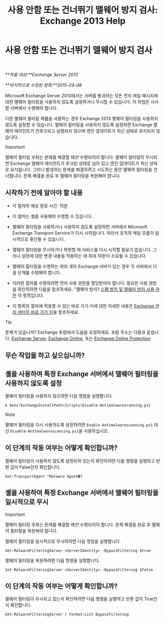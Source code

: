 ﻿---
title: '사용 안함 또는 건너뛰기 맬웨어 방지 검사: Exchange 2013 Help'
TOCTitle: 사용 안함 또는 건너뛰기 맬웨어 방지 검사
ms:assetid: 6725c74b-b3ef-4259-9337-c739e9bf7b5d
ms:mtpsurl: https://technet.microsoft.com/ko-kr/library/JJ150526(v=EXCHG.150)
ms:contentKeyID: 50483371
ms.date: 05/22/2018
mtps_version: v=EXCHG.150
ms.translationtype: MT
---

# 사용 안함 또는 건너뛰기 맬웨어 방지 검사

 

_**적용 대상:**Exchange Server 2013_

_**마지막으로 수정된 항목:**2015-04-08_

Microsoft Exchange Server 2013에서는 서버를 통과하는 모든 전자 메일 메시지에 대한 맬웨어 필터링을 사용하지 않도록 설정하거나 무시할 수 있습니다. 이 작업은 사서함 서버에서 수행해야 합니다.

다른 맬웨어 필터링 제품을 사용하는 경우 Exchange 2013 맬웨어 필터링을 사용하지 않도록 설정할 수 있습니다. 맬웨어 필터링을 사용하지 않도록 설정하면 Exchange 맬웨어 에이전트가 언후크되고 실행되지 않으며 엔진 업데이트가 최신 상태로 유지되지 않습니다.


> [!IMPORTANT]
> 맬웨어 필터링 우회는 문제를 해결할 때<EM>만</EM> 수행되어야 합니다. 맬웨어 필터링이 무시되면 Exchange 맬웨어 에이전트가 후크된 상태로 남아 있고 엔진 업데이트가 최신 상태로 유지됩니다. 그러나 발생하는 문제를 해결하려고 시도하는 동안 맬웨어 필터링을 건너뜁니다. 문제 해결을 완료 후 맬웨어 필터링을 복원해야 합니다.



## 시작하기 전에 알아야 할 내용

  - 각 절차의 예상 완료 시간: 15분

  - 이 절차는 셸을 사용해야 수행할 수 있습니다.

  - 맬웨어 필터링을 사용하거나 사용하지 않도록 설정하면 서버에서 Microsoft Exchange Transport Service가 다시 시작됩니다. 따라서 조직의 메일 흐름이 일시적으로 중단될 수 있습니다.

  - 맬웨어 필터링을 무시하거나 복원할 때 서비스를 다시 시작할 필요가 없습니다. 그러나 설정에 대한 변경 내용을 적용하는 데 최대 10분이 소요될 수 있습니다.

  - 맬웨어 필터링을 수행하는 여러 개의 Exchange 서버가 있는 경우 각 서버에서 다음 단계를 수행해야 합니다.

  - 이러한 절차를 수행하려면 먼저 사용 권한을 할당받아야 합니다. 필요한 사용 권한을 확인하려면 다음을 참조하세요. "맬웨어 방지? [스팸 방지 및 맬웨어 방지 사용 권한](anti-spam-and-anti-malware-permissions-exchange-2013-help.md) 의 항목입니다.

  - 이 항목의 절차에 적용할 수 있는 바로 가기 키에 대한 자세한 내용은 [Exchange 관리 센터의 바로 가기 키](keyboard-shortcuts-in-the-exchange-admin-center-exchange-online-protection-help.md)을 참조하세요.


> [!TIP]
> 문제가 있습니까? Exchange 포럼에서 도움을 요청하세요. 포럼 주소는 다음과 같습니다. <A href="https://go.microsoft.com/fwlink/p/?linkid=60612">Exchange Server</A>, <A href="https://go.microsoft.com/fwlink/p/?linkid=267542">Exchange Online</A>, 또는 <A href="https://go.microsoft.com/fwlink/p/?linkid=285351">Exchange Online Protection</A>



## 무슨 작업을 하고 싶으십니까?

## 셸을 사용하여 특정 Exchange 서버에서 맬웨어 필터링을 사용하지 않도록 설정

맬웨어 필터링을 사용하지 않으려면 다음 명령을 실행합니다.

    & $env:ExchangeInstallPath\Scripts\Disable-Antimalwarescanning.ps1


> [!NOTE]
> 맬웨어 필터링을 다시 사용하도록 설정하려면 <CODE>Enable-Antimalwarescanning.ps1</CODE> 대신 <CODE>Disable-Antimalwarescanning.ps1</CODE>을 사용하십시오.



## 이 단계의 작동 여부는 어떻게 확인합니까?

맬웨어 필터링이 사용하지 않도록 설정되어 있는지 확인하려면 다음 명령을 실행하고 반환 값이 False인지 확인합니다.

    Get-TransportAgent "Malware Agent�?

## 셸을 사용하여 특정 Exchange 서버에서 맬웨어 필터링을 일시적으로 무시


> [!IMPORTANT]
> 맬웨어 필터링 우회는 문제를 해결할 때<EM>만</EM> 수행되어야 합니다. 문제 해결을 완료 후 맬웨어 필터링을 복원해야 합니다.



맬웨어 필터링을 일시적으로 무시하려면 다음 명령을 실행합니다.

    Set-MalwareFilteringServer <ServerIdentity> -BypassFiltering $true

맬웨어 필터링을 복원하려면 다음 명령을 실행합니다.

    Set-MalwareFilteringServer <ServerIdentity> -BypassFiltering $false

## 이 단계의 작동 여부는 어떻게 확인합니까?

맬웨어 필터링이 무시되고 있는지 확인하려면 다음 명령을 실행하고 반환 값이 True인지 확인합니다.

    Get-MalwareFilteringServer | Format-List BypassFiltering

